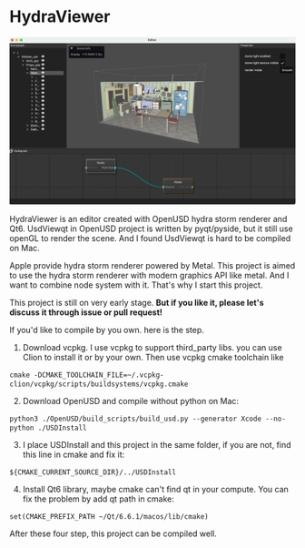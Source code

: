 # HydraViewer

![](docs/screenshot.png)

HydraViewer is an editor created with OpenUSD hydra storm renderer and Qt6.
UsdViewqt in OpenUSD project is written by pyqt/pyside, but it still use openGL to render the scene.
And I found UsdViewqt is hard to be compiled on Mac.

Apple provide hydra storm renderer powered by Metal. 
This project is aimed to use the hydra storm renderer with modern graphics API like metal.
And I want to combine node system with it. That's why I start this project.

This project is still on very early stage. 
**But if you like it, please let's discuss it through issue or pull request!**

If you'd like to compile by you own. here is the step.
1. Download vcpkg. I use vcpkg to support third_party libs. you can use Clion to install it or by your own.
Then use vcpkg cmake toolchain like
```
cmake -DCMAKE_TOOLCHAIN_FILE=~/.vcpkg-clion/vcpkg/scripts/buildsystems/vcpkg.cmake
```
2. Download OpenUSD and compile without python on Mac:
```
python3 ./OpenUSD/build_scripts/build_usd.py --generator Xcode --no-python ./USDInstall
```
3. I place USDInstall and this project in the same folder, if you are not, find this line in cmake and fix it:
```
${CMAKE_CURRENT_SOURCE_DIR}/../USDInstall
```
4. Install Qt6 library, maybe cmake can't find qt in your compute. You can fix the problem by add qt path in cmake:
````
set(CMAKE_PREFIX_PATH ~/Qt/6.6.1/macos/lib/cmake)
````
After these four step, this project can be compiled well.

